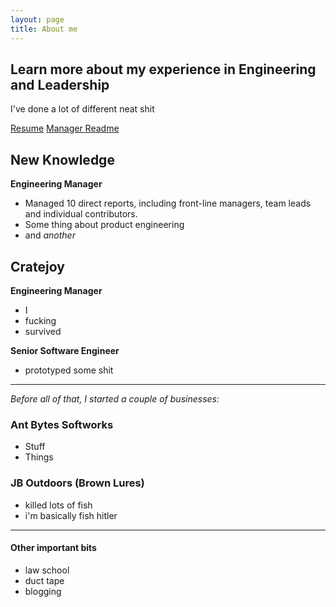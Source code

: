 ```yaml
---
layout: page
title: About me
---
```


<div class="jumbotron">
    <h2 class="">Learn more about my experience in Engineering and Leadership</h2>
    <p>I've done a lot of different neat shit</p>
    <a href="#" class="btn btn-info btn-lg">Resume</a>
    <a href="#" class="btn btn-danger btn-lg">Manager Readme</a>
</div>

## New Knowledge
**Engineering Manager**
* Managed 10 direct reports, including front-line managers, team leads and individual contributors.
* Some thing about product engineering
* and _another_

## Cratejoy
**Engineering Manager**
- I
- fucking
- survived

**Senior Software Engineer**
- prototyped some shit

---
_Before all of that, I started a couple of businesses:_
### Ant Bytes Softworks
- Stuff
- Things

### JB Outdoors (Brown Lures)
- killed lots of fish
- i'm basically fish hitler

---

#### Other important bits
- law school
- duct tape
- blogging